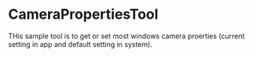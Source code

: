# CameraPropertiesTool

THis sample tool is to get or set most windows camera proerties (current setting in app  and default setting in system).